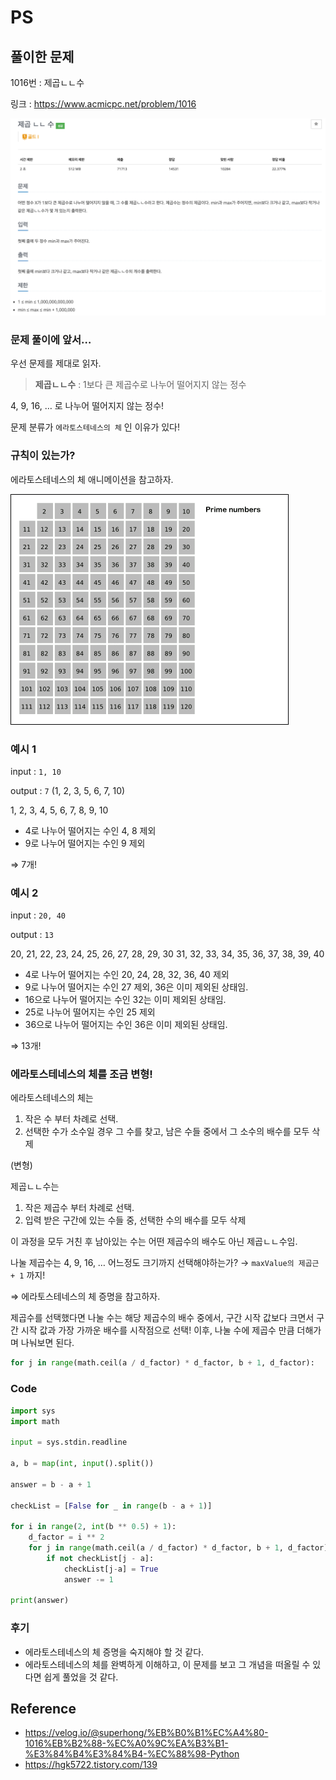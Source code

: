 # PS

## 풀이한 문제

1016번 : 제곱ㄴㄴ수

링크 : https://www.acmicpc.net/problem/1016

![alt text](image.png)

### 문제 풀이에 앞서…

우선 문제를 제대로 읽자.

> **제곱ㄴㄴ수** : 1보다 큰 제곱수로 나누어 떨어지지 않는 정수
> 

4, 9, 16, … 로 나누어 떨어지지 않는 정수!

문제 분류가 `에라토스테네스의 체` 인 이유가 있다!

### 규칙이 있는가?

에라토스테네스의 체 애니메이션을 참고하자.

![alt text](Sieve_of_Eratosthenes_animation.gif)

### 예시 1

input : `1, 10` 

output : `7` (1, 2, 3, 5, 6, 7, 10)

1, 2, 3, 4, 5, 6, 7, 8, 9, 10

- 4로 나누어 떨어지는 수인 4, 8 제외
- 9로 나누어 떨어지는 수인 9 제외

⇒ 7개!

### 예시 2

input : `20, 40` 

output : `13` 

20, 21, 22, 23, 24, 25, 26, 27, 28, 29, 30
31, 32, 33, 34, 35, 36, 37, 38, 39, 40

- 4로 나누어 떨어지는 수인 20, 24, 28, 32, 36, 40 제외
- 9로 나누어 떨어지는 수인 27 제외, 36은 이미 제외된 상태임.
- 16으로 나누어 떨어지는 수인 32는 이미 제외된 상태임.
- 25로 나누어 떨어지는 수인 25 제외
- 36으로 나누어 떨어지는 수인 36은 이미 제외된 상태임.

⇒ 13개!

### 에라토스테네스의 체를 조금 변형!

에라토스테네스의 체는

1. 작은 수 부터 차례로 선택.
2. 선택한 수가 소수일 경우 그 수를 찾고, 남은 수들 중에서 그 소수의 배수를 모두 삭제

(변형)

제곱ㄴㄴ수는

1. 작은 제곱수 부터 차례로 선택.
2. 입력 받은 구간에 있는 수들 중, 선택한 수의 배수를 모두 삭제

이 과정을 모두 거친 후 남아있는 수는 어떤 제곱수의 배수도 아닌 제곱ㄴㄴ수임.

나눌 제곱수는 4, 9, 16, … 어느정도 크기까지 선택해야하는가? → `maxValue의 제곱근 + 1` 까지!

⇒ 에라토스테네스의 체 증명을 참고하자.

제곱수를 선택했다면 나눌 수는 해당 제곱수의 배수 중에서, 구간 시작 값보다 크면서 구간 시작 값과 가장 가까운 배수를 시작점으로 선택! 이후, 나눌 수에 제곱수 만큼 더해가며 나눠보면 된다.

```python
for j in range(math.ceil(a / d_factor) * d_factor, b + 1, d_factor):
```

### Code

```python
import sys
import math

input = sys.stdin.readline

a, b = map(int, input().split())

answer = b - a + 1

checkList = [False for _ in range(b - a + 1)]

for i in range(2, int(b ** 0.5) + 1):
    d_factor = i ** 2
    for j in range(math.ceil(a / d_factor) * d_factor, b + 1, d_factor):
        if not checkList[j - a]:
            checkList[j-a] = True
            answer -= 1

print(answer)
```

### 후기

- 에라토스테네스의 체 증명을 숙지해야 할 것 같다.
- 에라토스테네스의 체를 완벽하게 이해하고, 이 문제를 보고 그 개념을 떠올릴 수 있다면 쉽게 풀었을 것 같다.

## Reference

- https://velog.io/@superhong/%EB%B0%B1%EC%A4%80-1016%EB%B2%88-%EC%A0%9C%EA%B3%B1-%E3%84%B4%E3%84%B4-%EC%88%98-Python
- https://hgk5722.tistory.com/139
